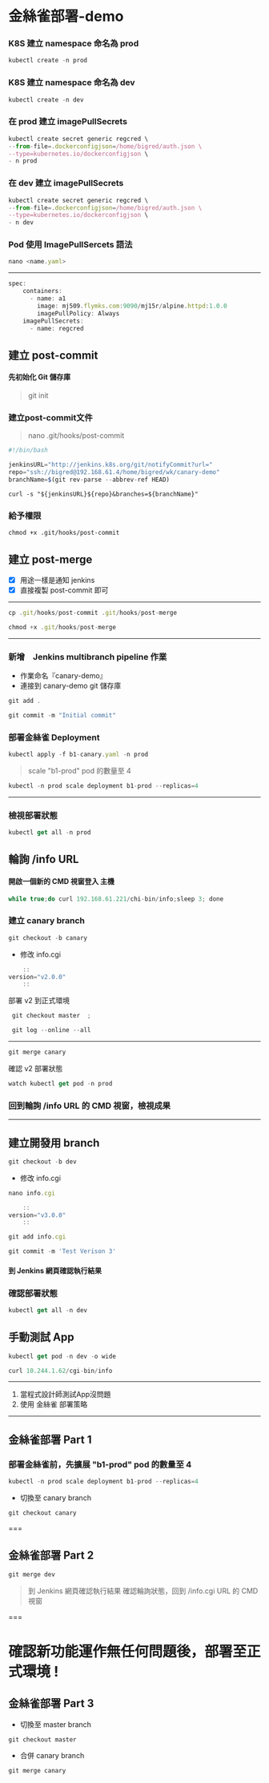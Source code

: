 # 金絲雀部署-demo

### K8S 建立 namespace 命名為 prod
```js
kubectl create -n prod
```
### K8S 建立 namespace 命名為 dev
```js
kubectl create -n dev
```

### 在 prod 建立 imagePullSecrets
```js
kubectl create secret generic regcred \
--from-file=.dockerconfigjson=/home/bigred/auth.json \
--type=kubernetes.io/dockerconfigjson \
- n prod
```
### 在 dev 建立 imagePullSecrets
```js
kubectl create secret generic regcred \
--from-file=.dockerconfigjson=/home/bigred/auth.json \
--type=kubernetes.io/dockerconfigjson \
- n dev
```

### Pod 使用 ImagePullSercets 語法
```js
nano <name.yaml>
```
----
```js
spec:
    containers:
      - name: a1
        image: mj509.flymks.com:9090/mj15r/alpine.httpd:1.0.0
        imagePullPolicy: Always
    imagePullSecrets:
      - name: regcred
```

## 建立 post-commit
#### 先初始化 Git 儲存庫
> git init
### 建立post-commit文件  
>nano .git/hooks/post-commit
```js  
#!/bin/bash

jenkinsURL="http://jenkins.k8s.org/git/notifyCommit?url="
repo="ssh://bigred@192.168.61.4/home/bigred/wk/canary-demo"
branchName=$(git rev-parse --abbrev-ref HEAD)
```
    curl -s "${jenkinsURL}${repo}&branches=${branchName}"

### 給予權限
    chmod +x .git/hooks/post-commit


## 建立 post-merge
 - [x] 用途一樣是通知 jenkins
 - [x] 直接複製 post-commit 即可
---
```js
cp .git/hooks/post-commit .git/hooks/post-merge
```
```js
chmod +x .git/hooks/post-merge
```
---
### 新增　Jenkins multibranch pipeline 作業
  * 作業命名『canary-demo』
  * 連接到 canary-demo git 儲存庫
```js
git add .
```
```js
git commit -m "Initial commit"
```

### 部署金絲雀 Deployment
```js
kubectl apply -f b1-canary.yaml -n prod
```

> scale "b1-prod" pod 的數量至 4
```js
kubectl -n prod scale deployment b1-prod --replicas=4
```
---
### 檢視部署狀態
```js
kubectl get all -n prod
```
## 輪詢 /info URL
#### 開啟一個新的 CMD 視窗登入 主機
```js
while true;do curl 192.168.61.221/chi-bin/info;sleep 3; done
```

### 建立 canary branch
```js
git checkout -b canary
```

* 修改 info.cgi
```js
    ::
version="v2.0.0" 
    ::
```

部署 v2 到正式環境
```js
 git checkout master  ;

 git log --online --all
```
---
```js
git merge canary
```
確認 v2 部署狀態
```js
watch kubectl get pod -n prod
```
### 回到輪詢 /info URL 的 CMD 視窗，檢視成果
---
## 建立開發用 branch
```js
git checkout -b dev
```

* 修改 info.cgi
```js
nano info.cgi
```
```js
    ::
version="v3.0.0"
    ::
```
```js
git add info.cgi
```
```js
git commit -m 'Test Verison 3'
```
#### 到 Jenkins 網頁確認執行結果

### 確認部署狀態
```js
kubectl get all -n dev
```

## 手動測試 App

```js
kubectl get pod -n dev -o wide
```
```js
curl 10.244.1.62/cgi-bin/info
```
***
1. 當程式設計師測試App沒問題
2. 使用 金絲雀 部署策略
***

## 金絲雀部署 Part 1

### 部署金絲雀前，先擴展 "b1-prod" pod 的數量至 4
```js
kubectl -n prod scale deployment b1-prod --replicas=4
```
* 切換至 canary branch
```js
git checkout canary
```
===
## 金絲雀部署 Part 2
```js
git merge dev
```
> 到 Jenkins 網頁確認執行結果
> 確認輪詢狀態，回到 /info.cgi URL 的 CMD 視窗

===
# 確認新功能運作無任何問題後，部署至正式環境 !

## 金絲雀部署 Part 3
* 切換至 master branch
```js
git checkout master
```
* 合併 canary branch
```js
git merge canary
```

